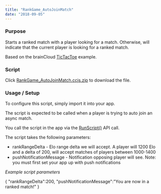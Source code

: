 ```yaml
---
title: "RankGame_AutoJoinMatch"
date: "2018-09-05"
---
```


### Purpose

Starts a ranked match with a player looking for a match. Otherwise, will indicate that the current player is looking for a ranked match.

Based on the brainCloud [TicTacToe](https://github.com/getbraincloud/examples-unity) example.

### Script

Click [RankGame\_AutoJoinMatch.ccjs.zip](https://staging.getbraincloud.com/apidocs/wp-content/uploads/2022/10/RankGame_AutoJoinMatch.ccjs_.zip) to download the file.

### Usage / Setup

To configure this script, simply import it into your app.

The script is expected to be called when a player is trying to auto join an async match.

You call the script in the app via the [RunScript()](https://staging.getbraincloud.com/apidocs/apiref/index.html#capi-script-runscript) API call.

The script takes the following parameters:

- rankRangeDelta - Elo range delta we will accept. A player will 1200 Elo and a delta of 200, will accept matches of players between 1000-1400
- pushNotificationMessage - Notification opposing player will see. Note: you must first set your app up with push notifications

_Example script parameters_

{ 
   "rankRangeDelta":200,
   "pushNotificationMessage":"You are now in a ranked match!"
}
